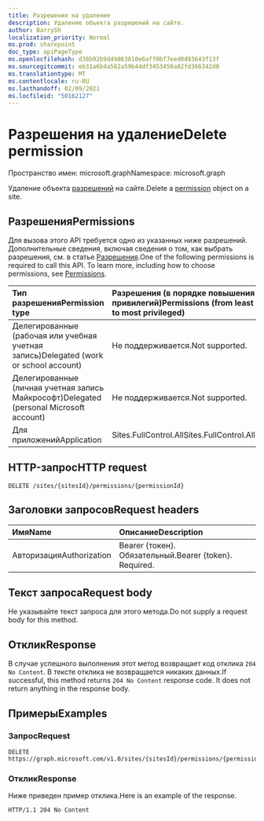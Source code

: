 ```yaml
---
title: Разрешения на удаление
description: Удаление объекта разрешений на сайте.
author: BarrySh
localization_priority: Normal
ms.prod: sharepoint
doc_type: apiPageType
ms.openlocfilehash: d38b92b9d49863810e6aff0bf7eed0d93643f13f
ms.sourcegitcommit: eb31a6b4a582a59b44df3453450a82fd366342d0
ms.translationtype: MT
ms.contentlocale: ru-RU
ms.lasthandoff: 02/09/2021
ms.locfileid: "50162127"
---
```

# <a name="delete-permission"></a><span data-ttu-id="3ed4f-103">Разрешения на удаление</span><span class="sxs-lookup"><span data-stu-id="3ed4f-103">Delete permission</span></span>
<span data-ttu-id="3ed4f-104">Пространство имен: microsoft.graph</span><span class="sxs-lookup"><span data-stu-id="3ed4f-104">Namespace: microsoft.graph</span></span>

<span data-ttu-id="3ed4f-105">Удаление объекта [разрешений](../resources/permission.md) на сайте.</span><span class="sxs-lookup"><span data-stu-id="3ed4f-105">Delete a [permission](../resources/permission.md) object on a site.</span></span>

## <a name="permissions"></a><span data-ttu-id="3ed4f-106">Разрешения</span><span class="sxs-lookup"><span data-stu-id="3ed4f-106">Permissions</span></span>
<span data-ttu-id="3ed4f-p101">Для вызова этого API требуется одно из указанных ниже разрешений. Дополнительные сведения, включая сведения о том, как выбрать разрешения, см. в статье [Разрешения](/graph/permissions-reference).</span><span class="sxs-lookup"><span data-stu-id="3ed4f-p101">One of the following permissions is required to call this API. To learn more, including how to choose permissions, see [Permissions](/graph/permissions-reference).</span></span>

|<span data-ttu-id="3ed4f-109">Тип разрешения</span><span class="sxs-lookup"><span data-stu-id="3ed4f-109">Permission type</span></span>                        | <span data-ttu-id="3ed4f-110">Разрешения (в порядке повышения привилегий)</span><span class="sxs-lookup"><span data-stu-id="3ed4f-110">Permissions (from least to most privileged)</span></span>
|:--------------------------------------|:-------------------------------------
|<span data-ttu-id="3ed4f-111">Делегированные (рабочая или учебная учетная запись)</span><span class="sxs-lookup"><span data-stu-id="3ed4f-111">Delegated (work or school account)</span></span>     | <span data-ttu-id="3ed4f-112">Не поддерживается.</span><span class="sxs-lookup"><span data-stu-id="3ed4f-112">Not supported.</span></span>
|<span data-ttu-id="3ed4f-113">Делегированные (личная учетная запись Майкрософт)</span><span class="sxs-lookup"><span data-stu-id="3ed4f-113">Delegated (personal Microsoft account)</span></span> | <span data-ttu-id="3ed4f-114">Не поддерживается.</span><span class="sxs-lookup"><span data-stu-id="3ed4f-114">Not supported.</span></span>
|<span data-ttu-id="3ed4f-115">Для приложений</span><span class="sxs-lookup"><span data-stu-id="3ed4f-115">Application</span></span>                            | <span data-ttu-id="3ed4f-116">Sites.FullControl.All</span><span class="sxs-lookup"><span data-stu-id="3ed4f-116">Sites.FullControl.All</span></span>

## <a name="http-request"></a><span data-ttu-id="3ed4f-117">HTTP-запрос</span><span class="sxs-lookup"><span data-stu-id="3ed4f-117">HTTP request</span></span>

<!-- {
  "blockType": "ignored"
}
-->
``` http
DELETE /sites/{sitesId}/permissions/{permissionId}
```

## <a name="request-headers"></a><span data-ttu-id="3ed4f-118">Заголовки запросов</span><span class="sxs-lookup"><span data-stu-id="3ed4f-118">Request headers</span></span>
|<span data-ttu-id="3ed4f-119">Имя</span><span class="sxs-lookup"><span data-stu-id="3ed4f-119">Name</span></span>|<span data-ttu-id="3ed4f-120">Описание</span><span class="sxs-lookup"><span data-stu-id="3ed4f-120">Description</span></span>|
|:---|:---|
|<span data-ttu-id="3ed4f-121">Авторизация</span><span class="sxs-lookup"><span data-stu-id="3ed4f-121">Authorization</span></span>|<span data-ttu-id="3ed4f-p102">Bearer {токен}. Обязательный.</span><span class="sxs-lookup"><span data-stu-id="3ed4f-p102">Bearer {token}. Required.</span></span>|

## <a name="request-body"></a><span data-ttu-id="3ed4f-124">Текст запроса</span><span class="sxs-lookup"><span data-stu-id="3ed4f-124">Request body</span></span>
<span data-ttu-id="3ed4f-125">Не указывайте текст запроса для этого метода.</span><span class="sxs-lookup"><span data-stu-id="3ed4f-125">Do not supply a request body for this method.</span></span>

## <a name="response"></a><span data-ttu-id="3ed4f-126">Отклик</span><span class="sxs-lookup"><span data-stu-id="3ed4f-126">Response</span></span>

<span data-ttu-id="3ed4f-p103">В случае успешного выполнения этот метод возвращает код отклика `204 No Content`. В тексте отклика не возвращается никаких данных.</span><span class="sxs-lookup"><span data-stu-id="3ed4f-p103">If successful, this method returns `204 No Content` response code. It does not return anything in the response body.</span></span>

## <a name="examples"></a><span data-ttu-id="3ed4f-129">Примеры</span><span class="sxs-lookup"><span data-stu-id="3ed4f-129">Examples</span></span>

### <a name="request"></a><span data-ttu-id="3ed4f-130">Запрос</span><span class="sxs-lookup"><span data-stu-id="3ed4f-130">Request</span></span>
<!-- {
  "blockType": "request",
  "name": "delete_permission"
}
-->
``` http
DELETE https://graph.microsoft.com/v1.0/sites/{sitesId}/permissions/{permissionId}
```


### <a name="response"></a><span data-ttu-id="3ed4f-131">Отклик</span><span class="sxs-lookup"><span data-stu-id="3ed4f-131">Response</span></span>
<span data-ttu-id="3ed4f-132">Ниже приведен пример отклика.</span><span class="sxs-lookup"><span data-stu-id="3ed4f-132">Here is an example of the response.</span></span> 
<!-- {
  "blockType": "response",
  "truncated": true
} -->

```http
HTTP/1.1 204 No Content
```

<!-- {
  "type": "#page.annotation",
  "section": "documentation",
  "tocPath": "Sites/Permissions/Delete site permission"
} -->
